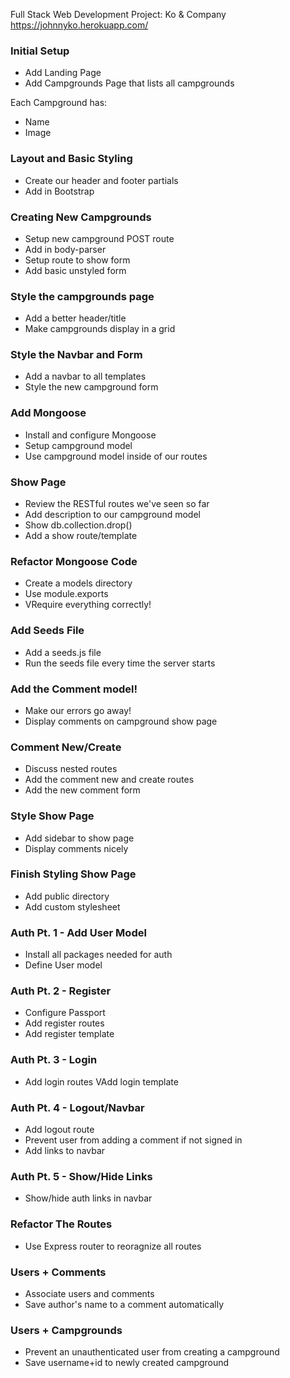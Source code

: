 Full Stack Web Development Project: Ko & Company
https://johnnyko.herokuapp.com/




### Initial Setup
* Add Landing Page
* Add Campgrounds Page that lists all campgrounds

Each Campground has:

* Name
* Image

### Layout and Basic Styling

* Create our header and footer partials
* Add in Bootstrap

### Creating New Campgrounds

* Setup new campground POST route
* Add in body-parser
* Setup route to show form
* Add basic unstyled form

### Style the campgrounds page

* Add a better header/title
* Make campgrounds display in a grid

### Style the Navbar and Form

* Add a navbar to all templates
* Style the new campground form

### Add Mongoose

* Install and configure Mongoose
* Setup campground model
* Use campground model inside of our routes

### Show Page

* Review the RESTful routes we've seen so far
* Add description to our campground model
* Show db.collection.drop()
* Add a show route/template

### Refactor Mongoose Code

* Create a models directory
* Use module.exports
* VRequire everything correctly!

### Add Seeds File

* Add a seeds.js file
* Run the seeds file every time the server starts

### Add the Comment model!

* Make our errors go away!
* Display comments on campground show page

### Comment New/Create

* Discuss nested routes
* Add the comment new and create routes
* Add the new comment form

### Style Show Page

* Add sidebar to show page
* Display comments nicely

### Finish Styling Show Page

* Add public directory
* Add custom stylesheet

### Auth Pt. 1 - Add User Model

* Install all packages needed for auth
* Define User model

### Auth Pt. 2 - Register

* Configure Passport
* Add register routes
* Add register template

### Auth Pt. 3 - Login

* Add login routes
VAdd login template

### Auth Pt. 4 - Logout/Navbar

* Add logout route
* Prevent user from adding a comment if not signed in
* Add links to navbar

### Auth Pt. 5 - Show/Hide Links

* Show/hide auth links in navbar

### Refactor The Routes

* Use Express router to reoragnize all routes

### Users + Comments

* Associate users and comments
* Save author's name to a comment automatically

### Users + Campgrounds

* Prevent an unauthenticated user from creating a campground
* Save username+id to newly created campground
